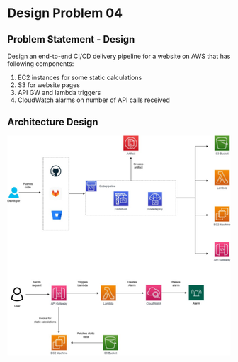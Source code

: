 
# Design Problem 04

## Problem Statement - Design

Design an end-to-end CI/CD delivery pipeline for a website on AWS that has following components:
1. EC2 instances for some static calculations
2. S3 for website pages
3. API GW and lambda triggers
4. CloudWatch alarms on number of API calls received



## Architecture Design
![CodePipeline](public/images/DesignProblem04.jpg)